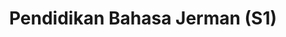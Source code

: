---
title: "Pendidikan Bahasa Jerman (S1)"
menu:
  - id: "profil"
    label: "Tentang Prodi"
  - id: "kurikulum"
    label: "Kurikulum"
    external: "https://kurikulum.upi.edu/struktur/prodi/P067"
  - id: "akreditasi"
    label: "Akreditasi"
  - id: "fasilitas"
    label: "Fasilitas"
  - id: "dosen"
    label: "Dosen"
  - id: "pembelajaran"
    label: "Sistem Pembelajaran"
  - id: "pmb"
    label: "PMB / Pendaftaran"
    external: "https://pmb.upi.edu/"
sections:
  profil:
    title: Tentang Pendidikan Bahasa Indonesia S3
    content: |
      <section class="bg-white dark:bg-gray-900 pt-10 md:pt-10 pb-12 md:pb-24 px-0">
        <div class="max-w-6xl mx-auto px-4">

      <h2 class="text-xl font-semibold text-purple-800 dark:text-purple-300 mb-2">Sejarah & Akreditasi</h2><br>

      <!-- Timeline -->
      <div class="relative border-l-2 border-purple-300 dark:border-purple-600 pl-14 space-y-10 mb-6">

        <div class="relative">
          <div class="absolute w-4 h-4 bg-purple-600 rounded-full -left-6 top-1.5"></div>
          <h3 class="text-base font-semibold text-purple-800 dark:text-purple-300">1968 – Embrio Pascasarjana</h3>
          <p class="text-gray-700 dark:text-gray-300 mt-1">Program Studi Pendidikan Bahasa Indonesia mulai berkembang di bawah LPPD IKIP Bandung sebagai embrio pendidikan pascasarjana di Indonesia.</p>
        </div>

        <div class="relative">
          <div class="absolute w-4 h-4 bg-purple-600 rounded-full -left-6 top-1.5"></div>
          <h3 class="text-base font-semibold text-purple-800 dark:text-purple-300">1981/1982 – Mahasiswa S3 Pertama</h3>
          <p class="text-gray-700 dark:text-gray-300 mt-1">Program Doktor (S3) mulai menerima mahasiswa pada tahun akademik 1981/1982.</p>
        </div>

        <div class="relative">
          <div class="absolute w-4 h-4 bg-purple-600 rounded-full -left-6 top-1.5"></div>
          <h3 class="text-base font-semibold text-purple-800 dark:text-purple-300">1993 – Izin Resmi S2 dan S3</h3>
          <p class="text-gray-700 dark:text-gray-300 mt-1">Program Studi secara resmi memperoleh izin sebagai Prodi S2 dan S3 melalui SK Dirjen Dikti No. 588/Dikti/Kep/1993 tertanggal 21 Oktober 1993.</p>
        </div>

        <div class="relative">
          <div class="absolute w-4 h-4 bg-purple-600 rounded-full -left-6 top-1.5"></div>
          <h3 class="text-base font-semibold text-purple-800 dark:text-purple-300">2020 – Akreditasi Program Doktor</h3>
          <p class="text-gray-700 dark:text-gray-300 mt-1">Peringkat akreditasi A berdasarkan SK BAN-PT No. 6720/SK/BAN-PT/Akred/D/X/2020.</p>
        </div>

        <div class="relative">
          <div class="absolute w-4 h-4 bg-purple-600 rounded-full -left-6 top-1.5"></div>
          <h3 class="text-base font-semibold text-purple-800 dark:text-purple-300">2022 – Akreditasi Program Magister</h3>
          <p class="text-gray-700 dark:text-gray-300 mt-1">Peringkat akreditasi UNGGUL berdasarkan SK BAN-PT No. 6586/SK/BAN-PT/Ak.Ppj/M/IX/2022.</p>
        </div>

      </div>

      <!-- Kajian Utama -->
      <p class="text-gray-700 dark:text-gray-300 mb-8">Kajian utama Program Studi ini mencakup perkembangan mutakhir pendidikan bahasa dan sastra Indonesia, pengembangan model pembelajaran bahasa, sastra, dan BIPA, serta kajian bahasa, sastra, dan tradisi lisan.</p>


          <h2 class="text-xl font-semibold text-purple-800 dark:text-purple-300 mb-2">Visi</h2>
          <p class="text-gray-700 dark:text-gray-300 mb-6">Menjadi salah satu pusat kepeloporan dan keunggulan dalam bidang pengajaran dan pendidikan bahasa dan sastra Indonesia yang berorientasi pada pengakuan internasional untuk menghasilkan lulusan magister yang menjunjung tinggi nilai-nilai luhur bahasa Indonesia sebagai identitas bangsa.</p>


                    <h2 class="text-xl font-semibold text-purple-800 dark:text-purple-300 mb-2">Misi</h2>
          <ul class="list-disc pl-6 text-gray-700 dark:text-gray-300 mb-6 space-y-2">
            <li>Menyelenggarakan pendidikan kependidikan dalam bidang bahasa dan sastra Indonesia.</li>
            <li>Menyelenggarakan penelitian dan pengembangan keilmuan bahasa dan sastra Indonesia.</li>
            <li>Menyebarluaskan ilmu pengetahuan dan teknologi dalam bidang disiplin dan permasalahan pendidikan/pengajaran bahasa dan sastra melalui pengabdian kepada masyarakat.</li>
          </ul>

          <h2 class="text-xl font-semibold text-purple-800 dark:text-purple-300 mb-2">Tujuan</h2>
          <ul class="list-disc pl-6 text-gray-700 dark:text-gray-300 mb-6 space-y-2">
            <li>Membina dan mengembangkan mahasiswa program doktor yang berkualitas di bidang Pendidikan Bahasa dan Sastra Indonesia menjadi sarjana, pendidik, tenaga kependidikan, dan profesional yang beriman, bertaqwa, berkompeten tinggi, dan mengamalkan ilmu dan keahliannya secara bertanggung jawab dan mandiri.</li>
            <li>Mengembangkan dan menyebarluaskan temuan dan karya penelitian yang kreatif, orisinal, dan tervalidasi dalam bidang Pendidikan Bahasa dan Sastra Indonesia.</li>
            <li>Mengembangkan dan menyebarluaskan ilmu pengetahuan dan layanan ahli di bidang pendidikan bahasa dan sastra Indonesia.</li>
          </ul>

          <h2 class="text-xl font-semibold text-purple-800 dark:text-purple-300 mb-2">Profil Lulusan</h2>
          <ul class="list-disc pl-6 text-gray-700 dark:text-gray-300 mb-6 space-y-2">
            <li><strong>Pendidik Bahasa dan Sastra Indonesia profesional:</strong> Mampu mengembangkan pengetahuan, teknologi, seni, dan budaya di bidang pendidikan bahasa dan sastra Indonesia serta mengimplementasikannya dalam proses pembelajaran.</li>
            <li><strong>Peneliti bidang pendidikan bahasa dan sastra Indonesia:</strong> Mampu mengembangkan dan mengimplementasikan pengetahuan dalam praktik riset hingga menghasilkan karya inovatif dan teruji.</li>
            <li><strong>Praktisi bidang pendidikan bahasa dan sastra Indonesia:</strong> Mampu memecahkan permasalahan melalui pendekatan interdisipliner atau multidisipliner.</li>
            <li><strong>Konsultan:</strong> Mampu mengelola riset dan pengembangan yang diakui secara nasional dan internasional.</li>
          </ul>

          <h2 class="text-xl font-semibold text-purple-800 dark:text-purple-300 mb-2">Capaian Pembelajaran Lulusan</h2>
          <h3 class="font-semibold text-purple-700 dark:text-purple-400 mt-4">Sikap</h3>
          <p class="text-gray-700 dark:text-gray-300 mb-4">Menunjukkan sikap dan perilaku ilmiah, edukatif, dan religius, yang berkontribusi dalam peningkatan mutu kehidupan masyarakat berdasarkan budaya, norma, dan etika akademik.</p>

          <h3 class="font-semibold text-purple-700 dark:text-purple-400">Pengetahuan</h3>
          <p class="text-gray-700 dark:text-gray-300 mb-4">Menguasai filosofi pendidikan dan teori belajar serta implikasinya pada pembelajaran bahasa dan sastra Indonesia.</p>

          <h3 class="font-semibold text-purple-700 dark:text-purple-400">Keterampilan Umum</h3>
          <ul class="list-disc pl-6 text-gray-700 dark:text-gray-300 mb-4 space-y-2">
            <li>Mampu mengembangkan teori atau gagasan ilmiah baru berdasarkan penelitian ilmiah yang logis, kritis, sistematis, dan kreatif.</li>
            <li>Mampu mengintegrasikan keterampilan belajar dan berinovasi, penguasaan informasi, serta pengembangan karier dan kecakapan hidup.</li>
          </ul>

          <h3 class="font-semibold text-purple-700 dark:text-purple-400">Keterampilan Khusus</h3>
          <ul class="list-disc pl-6 text-gray-700 dark:text-gray-300 mb-4 space-y-2">
            <li>Mampu menghasilkan karya kreatif, orisinal, dan teruji melalui riset di bidang pendidikan bahasa dan sastra Indonesia.</li>
            <li>Mampu menyelesaikan problematika pendidikan dan pembelajaran bahasa Indonesia untuk penutur asli maupun asing secara interdisipliner.</li>
          </ul>

          <h2 class="text-xl font-semibold text-purple-800 dark:text-purple-300 mt-10 mb-2">Ulasan Alumni</h2>
          <p class="text-gray-700 dark:text-gray-300"><em>(Belum tersedia. Konten ini akan diisi dengan testimoni alumni.)</em></p>
        </div>
      </section>


  akreditasi:
    title: "Akreditasi Pendidikan Bahasa Indonesia S3"
    content: |
      <section class="bg-white dark:bg-gray-900 pt-10 md:pt-10 pb-12 md:pb-24 px-4">
        <div class="max-w-6xl mx-auto">

          <!-- Toggle S2 BAN-PT -->

          <!-- Toggle S3 BAN-PT -->
          <details class="mb-6 border border-gray-300 dark:border-gray-700 rounded-lg overflow-hidden">
            <summary class="cursor-pointer px-4 py-3 bg-gray-100 dark:bg-gray-800 text-gray-800 dark:text-white font-medium hover:bg-gray-200 dark:hover:bg-gray-700">
              Akreditasi Doktor (S3) – BAN-PT
            </summary>
            <div class="px-4 py-4 text-gray-700 dark:text-gray-300">
              <p class="mb-4">
                Berdasarkan Keputusan BAN-PT No. <strong>6720/SK/BAN-PT/Akred/D/X/2020</strong>,
                Program Studi Pendidikan Bahasa Indonesia pada jenjang <strong>Doktor</strong> Universitas Pendidikan Indonesia mendapatkan peringkat <strong>Akreditasi A</strong>.
                Sertifikat ini berlaku sejak <strong>27 Oktober 2020</strong> hingga <strong>27 Oktober 2025</strong>.
              </p>
              <img src="/images/akreditasi/indonesia-s2-s3/banpt-s3.webp" alt="Sertifikat Akreditasi BAN-PT S3" class="w-full rounded-lg">
            </div>
          </details>

          <!-- Toggle ACQUIN S3 -->
          <details class="border border-gray-300 dark:border-gray-700 rounded-lg overflow-hidden">
            <summary class="cursor-pointer px-4 py-3 bg-gray-100 dark:bg-gray-800 text-gray-800 dark:text-white font-medium hover:bg-gray-200 dark:hover:bg-gray-700">
              Akreditasi Internasional (S3) – ACQUIN
            </summary>
            <div class="px-4 py-4 text-gray-700 dark:text-gray-300">
              <p class="mb-4">
                Program Studi Pendidikan Bahasa Indonesia (Doktor) telah mendapatkan akreditasi internasional dari <strong>ACQUIN</strong> (Accreditation, Certification and Quality Assurance Institute),
                yang merupakan anggota <em>European Quality Assurance Register for Higher Education (EQAR)</em> sejak 2009.
                Akreditasi ini berlaku hingga tanggal <strong>30 Mei 2025</strong> dan diberikan secara resmi di Bayreuth pada <strong>14 Mei 2024</strong>.
              </p>
              <img src="/images/akreditasi/indonesia-s2-s3/acquin.webp" alt="Sertifikat ACQUIN DPILE" class="w-full rounded-lg">
            </div>
          </details>

        </div>
      </section>


  dosen:
    title: "Pendidikan Bahasa Indonesia S3"
    content: |
              <section class="bg-white dark:bg-gray-900 pt-10 md:pt-10 pb-12 md:pb-24 px-4">
              <div class="max-w-6xl mx-auto text-center">
              <div class="grid grid-cols-2 sm:grid-cols-4 gap-4">

              <div class="bg-white dark:bg-gray-800 rounded-lg shadow hover:shadow-2xl transition-shadow duration-300 ease-in-out text-center pb-2 px-1">
                <img src="/images/dosen/indonesia-s2-s3/yeti.webp" alt="Yeti" class="w-full aspect-[3/4] object-cover object-top rounded-t-lg mb-2">
                <h3 class="text-base font-semibold text-gray-900 dark:text-white mb-1">Prof. Dr. Yeti Mulyati, M.Pd.</h3>
                <p class="text-[#422367] dark:text-purple-300">Guru Besar</p>
              </div>

              <div class="bg-white dark:bg-gray-800 rounded-lg shadow hover:shadow-2xl transition-shadow duration-300 ease-in-out text-center pb-2 px-1">
                <img src="/images/dosen/indonesia-s2-s3/vismaia.webp" alt="Vismaia" class="w-full aspect-[3/4] object-cover object-top rounded-t-lg mb-2">
                <h3 class="text-base font-semibold text-gray-900 dark:text-white mb-1">Prof. Dr. Vismaia S. Damaianti, M.Pd.</h3>
                <p class="text-[#422367] dark:text-purple-300">Guru Besar</p>
              </div>

              <div class="bg-white dark:bg-gray-800 rounded-lg shadow hover:shadow-2xl transition-shadow duration-300 ease-in-out text-center pb-2 px-1">
                <img src="/images/dosen/indonesia-s2-s3/dadang.webp" alt="Dadang" class="w-full aspect-[3/4] object-cover object-top rounded-t-lg mb-2">
                <h3 class="text-base font-semibold text-gray-900 dark:text-white mb-1">Prof. Dr. Dadang S. Anshori, M.Pd.</h3>
                <p class="text-[#422367] dark:text-purple-300">Guru Besar</p>
              </div>

              <div class="bg-white dark:bg-gray-800 rounded-lg shadow hover:shadow-2xl transition-shadow duration-300 ease-in-out text-center pb-2 px-1">
                <img src="/images/dosen/indonesia-s2-s3/sumiyadi.webp" alt="Sumiyadi" class="w-full aspect-[3/4] object-cover object-top rounded-t-lg mb-2">
                <h3 class="text-base font-semibold text-gray-900 dark:text-white mb-1">Prof. Dr. Sumiyadi, M.Hum.</h3>
                <p class="text-[#422367] dark:text-purple-300">Guru Besar</p>
              </div>

              </div>

               <div class="grid grid-cols-2 sm:grid-cols-4 gap-4 mt-10">

              <div class="bg-white dark:bg-gray-800 rounded-lg shadow hover:shadow-2xl transition-shadow duration-300 ease-in-out text-center pb-2 px-1">
                <img src="/images/dosen/indonesia-s2-s3/dadang-sunendar.webp" alt="Dadang" class="w-full aspect-[3/4] object-cover object-top rounded-t-lg mb-2">
                <h3 class="text-base font-semibold text-gray-900 dark:text-white mb-1">Prof. Dr. Dadang Sunendar, M.Hum.</h3>
                <p class="text-[#422367] dark:text-purple-300">Guru Besar</p>
              </div>

              <div class="bg-white dark:bg-gray-800 rounded-lg shadow hover:shadow-2xl transition-shadow duration-300 ease-in-out text-center pb-2 px-1">
                <img src="/images/dosen/indonesia-s2-s3/andoyo.webp" alt="Andoyo" class="w-full aspect-[3/4] object-cover object-top rounded-t-lg mb-2">
                <h3 class="text-base font-semibold text-gray-900 dark:text-white mb-1">Dr. Andoyo Sastromiharjo, M.Pd.</h3>
                <p class="text-[#422367] dark:text-purple-300">Lektor Kepala</p>
              </div>

                  </div>
                </div>
              </section>


  fasilitas:
    title: "Fasilitas"
    content: |
      <!-- Section Fasilitas -->
      <section class="bg-white dark:bg-gray-900 py-10 md:py-10 pb-12 md:pb-24 px-4">
        <div class="max-w-6xl mx-auto">

          <!-- Fasilitas FPBS -->
          <details open class="mb-6 border border-gray-300 dark:border-gray-700 rounded-lg overflow-hidden">
            <summary class="bg-gray-100 dark:bg-gray-800 px-4 py-3 cursor-pointer font-semibold text-gray-800 dark:text-white">
              Fasilitas di FPBS UPI
            </summary>
            <div class="px-4 py-4 text-gray-800 dark:text-gray-300">
              <p class="mb-4">
                Daftar lengkap fasilitas khusus di lingkungan Fakultas Pendidikan Bahasa dan Sastra (FPBS) UPI tersedia melalui tautan berikut.
              </p>
              <a href="/profil/fasilitas.html" class="inline-block bg-purple-700 hover:bg-purple-800 text-white px-5 py-2 rounded-lg transition" target="_blank">
                Lihat Fasilitas FPBS
              </a>
            </div>
          </details>

          <!-- Fasilitas UPI -->
          <details class="border border-gray-300 dark:border-gray-700 rounded-lg overflow-hidden">
            <summary class="bg-gray-100 dark:bg-gray-800 px-4 py-3 cursor-pointer font-semibold text-gray-800 dark:text-white">
              Fasilitas Umum di UPI
            </summary>
            <div class="px-4 py-4 text-gray-800 dark:text-gray-300">
              <p class="mb-4">
                Selain di fakultas, UPI juga menyediakan berbagai fasilitas penunjang umum untuk sivitas akademika secara keseluruhan.
              </p>
              <a href="https://www.upi.edu/pendidikan/fasilitas" class="inline-block bg-purple-700 hover:bg-purple-800 text-white px-5 py-2 rounded-lg transition" target="_blank">
                Lihat Fasilitas UPI
              </a>
            </div>
          </details>
        </div>
      </section>

  pembelajaran:
    title: "Sistem Pembelajaran"
    content: |
      <section class="bg-white dark:bg-gray-900 pt-10 md:pt-10 pb-12 md:pb-24 px-4">
        <div class="max-w-6xl mx-auto">

          <!-- Toggle Sistem Penilaian -->
          <details class="mb-6 border border-gray-300 dark:border-gray-700 rounded-lg overflow-hidden">
            <summary class="cursor-pointer px-4 py-3 bg-gray-100 dark:bg-gray-800 text-gray-800 dark:text-white font-medium hover:bg-gray-200 dark:hover:bg-gray-700">
              Sistem Penilaian
            </summary>
            <div class="px-4 py-4 text-gray-700 dark:text-gray-300 space-y-4">

              <p>Sistem penilaian perkuliahan di UPI mengacu pada Pedoman Pelaksanaan Pendidikan UPI. Penilaian program magister dan doktor dirancang untuk mengevaluasi pencapaian mahasiswa selama satu semester. Enam aspek penilaian meliputi prinsip, teknik dan instrumen, mekanisme dan prosedur, pelaksanaan, pelaporan, dan kelulusan mahasiswa. Prinsip-prinsip penilaian terdiri atas integrasi dari prinsip pendidikan, autentik, objektif, akuntabel, dan transparan. Teknik penilaian terdiri dari observasi, partisipasi, prestasi, tes tertulis, tes lisan, dan survei.</p>

              <p>Sistem penilaian meliputi proses pembelajaran dan hasil pembelajaran siswa. Sistem ini menerapkan penilaian formatif untuk perbaikan proses pembelajaran dan penilaian sumatif untuk mengevaluasi pencapaian terhadap tujuan pembelajaran (LO). Penilaian formatif dilakukan selama kursus dengan umpan balik terhadap karya siswa. Penilaian sumatif dilakukan dalam bentuk UTS dan UAS.</p>

              <p>Pemilihan bentuk penilaian disesuaikan dengan model pembelajaran. Dengan model berbasis proyek, penilaian sebagai pembelajaran menjadi utama. Siswa menilai Kemampuan Kognitif, Sikap, Keterampilan Umum, dan Keterampilan Khusus melalui proyek, tugas partisipatif, dan kompetensi kognitif. Penilaian melibatkan siswa sebagai penilai diri dan sejawat.</p>

              <p>Kompetensi kognitif, sikap, keterampilan umum, dan khusus direncanakan sejak awal dengan alokasi persentase pada RPS melalui sistem SPOT. Penilaian kognitif dilakukan melalui makalah dan presentasi proyek, sementara aspek sikap melalui partisipasi kelompok dan indikator seperti kepemimpinan dan kolaborasi.</p>

              <p>Jika siswa absen saat ujian karena sakit, mereka harus menyerahkan laporan medis agar bisa ujian ulang. Jika absen lebih dari tiga kali, tidak boleh ikut ujian dan harus mengulang. Remedial hanya berlaku untuk mata kuliah konten. Penilaian dikelola melalui sistem SInNDo. Dosen wajib memberikan akses transparan terhadap nilai mentah siswa.</p>

              <ol class="list-decimal pl-5 space-y-2">
                <li>Penilaian sikap: observasi. Pengetahuan, keterampilan umum dan khusus: berbagai teknik yang digabung. Hasil akhir berupa integrasi teknik dan instrumen.</li>
                <li>Mekanisme: menyepakati teknik, indikator, bobot; melaksanakan dan mendokumentasikan proses penilaian.</li>
                <li>Prosedur: dari perencanaan, pemberian tugas, observasi, hingga pengembalian hasil dan pemberian nilai akhir.</li>
                <li>Skala nilai: A hingga E. IPS digunakan untuk hasil per semester, IPK untuk kelulusan program.</li>
                <li>Nilai kelulusan minimum Magister: B- (2,70). Nilai untuk mata kuliah penting: B (3,0). Predikat kelulusan: Memuaskan (3,00–3,50), Sangat Memuaskan (3,51–3,75), Cum Laude (3,76–4,00).</li>
              </ol>
                          <img src="/images/akreditasi/indonesia-s2-s3/tabel-penilaian.webp" alt="Tabel Penilaian" class="rounded-lg mt-6">
          </div>
          </details>
          <!-- Toggle Proses Perkuliahan -->
          <details class="border border-gray-300 dark:border-gray-700 rounded-lg overflow-hidden">
            <summary class="cursor-pointer px-4 py-3 bg-gray-100 dark:bg-gray-800 text-gray-800 dark:text-white font-medium hover:bg-gray-200 dark:hover:bg-gray-700">
              Proses Perkuliahan
            </summary>
            <div class="px-4 py-4 text-gray-700 dark:text-gray-300 space-y-4">

              <p>Proses pembelajaran pada program magister Pendidikan Bahasa Indonesia dilaksanakan secara moderat dalam suasana yang komunikatif, nyaman, mandiri, dan berdisiplin tinggi. Dosen dan mahasiswa adalah mitra yang solid dalam kegiatan studi. Namun, mahasiswa tetap memegang etika akademik dan budaya bangsa Indonesia untuk mendukung proses studi yang inovatif dan akurat.</p>

              <p>Agar pembelajaran berjalan baik, mahasiswa harus tercantum dalam daftar peserta mata kuliah. Ini dilakukan melalui kontrak mata kuliah. Jika ada kesalahan, mahasiswa dapat melakukan perubahan jumlah sks melalui PRS.</p>

              <p>Dalam pelaksanaan, mahasiswa dan dosen wajib mengisi Berita Acara Perkuliahan (BAP). Mahasiswa dengan kehadiran kurang dari 80% tidak boleh mengikuti ujian. Jika jadwal berubah, dosen harus berkoordinasi dengan prodi untuk penjadwalan ulang.</p>

              <p>Setiap mata kuliah diampu oleh satu dosen atau tim pengampu maksimal dua dosen. Penentuan oleh program studi sesuai karakteristik mata kuliah.</p>

              <p>Bentuk perkuliahan di UPI mencakup:</p>
              <ol class="list-decimal pl-5 space-y-2">
                <li>Kuliah, responsi, dan/atau tutorial;</li>
                <li>Seminar atau bentuk lain yang sejenis;</li>
                <li>Praktikum, praktik studio, praktik bengkel, praktik lapangan, penelitian, pengabdian masyarakat, dsb;</li>
                <li>Pembelajaran lain sesuai kebutuhan capaian, seperti sistem blok, modul, dual mode, <em>hybrid learning</em>, pembelajaran TIK, dsb.</li>
              </ol>

              <p>Perkuliahan bisa dilakukan di perguruan tinggi mitra, dalam/luar negeri. Mahasiswa harus tetap aktif dan mengontrak mata kuliah di UPI. Kredit dari mitra diakui.</p>

              <p>Setiap semester wajib ada minimal 16 pertemuan, terdiri dari: 14 tatap muka, 1 UTS, 1 UAS. Jika belum 14 pertemuan, dosen wajib melengkapi sebelum ujian.</p>

              <p>Ketentuan dari Sekolah Pascasarjana UPI meliputi:</p>
              <ol class="list-decimal pl-5 space-y-2">
                <li>Beban studi per semester: 12–15 sks.</li>
                <li>Kegiatan perkuliahan: kelas, lab, lapangan, studi mandiri, survei, seminar, lokakarya.</li>
                <li>Diselenggarakan penuh di SPs atau kerja sama PT dalam/luar negeri melalui <em>sandwich</em> atau <em>double degree</em>.</li>
                <li>Mahasiswa mengontrak mata kuliah prodi tiap semester. MKK Keahlian Khusus bisa ambil dari prodi lain atas rekomendasi PA dan persetujuan Ketua Prodi.</li>
                <li>Ketentuan pengambilan beban studi ditetapkan oleh Direktur SPs.</li>
              </ol>

            </div>
          </details>

        </div>
      </section>

    
---